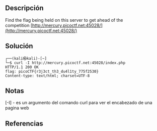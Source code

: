 ## Descripción
Find the flag being held on this server to get ahead of the competition [http://mercury.picoctf.net:45028/](http://mercury.picoctf.net:45028/)
## Solución
```
┌──(kali㉿kali)-[~]
└─$ curl -I http://mercury.picoctf.net:45028/index.php
HTTP/1.1 200 OK
flag: picoCTF{r3j3ct_th3_du4l1ty_775f2530}
Content-type: text/html; charset=UTF-8

```
## Notas
[-I] - es un argumento del comando curl para ver el encabezado de una pagina web
## Referencias
